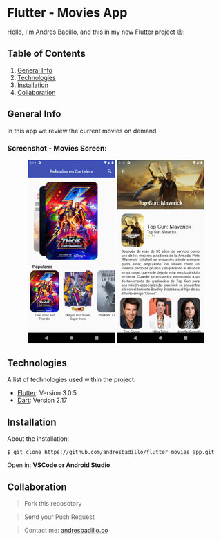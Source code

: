 # Flutter - Movies App

Hello, I'm Andres Badillo, and this in my new Flutter project 😉:

## Table of Contents
1. [General Info](#general-info)
2. [Technologies](#technologies)
3. [Installation](#installation)
4. [Collaboration](#collaboration)

## General Info
In this app we review the current movies on demand

<h3 align="left">Screenshot - Movies Screen:</h3>
<p align="center">
<a rel="noreferrer"><img src="https://github.com/andresbadillo/flutter_movies_app/blob/master/assets/Screenshot_1.png" width="40%"/> </a><a rel="noreferrer"><img src="https://github.com/andresbadillo/flutter_movies_app/blob/master/assets/Screenshot_2.png" width="40%"/></a>
</p>

## Technologies
A list of technologies used within the project:
* [Flutter](https://flutter.dev/): Version 3.0.5 
* [Dart](https://dart.dev/): Version 2.17

## Installation
About the installation:
```
$ git clone https://github.com/andresbadillo/flutter_movies_app.git
```
Open in: **VSCode or Android Studio**

## Collaboration

> Fork this reposotory

> Send your Push Request

> Contact me: [andresbadillo.co](https://www.andresbadillo.co/)
